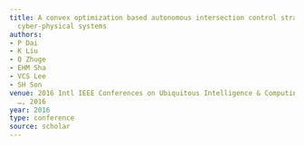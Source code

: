 ```yaml
---
title: A convex optimization based autonomous intersection control strategy in vehicular
  cyber-physical systems
authors:
- P Dai
- K Liu
- Q Zhuge
- EHM Sha
- VCS Lee
- SH Son
venue: 2016 Intl IEEE Conferences on Ubiquitous Intelligence & Computing, Advanced
  …, 2016
year: 2016
type: conference
source: scholar
---
```

